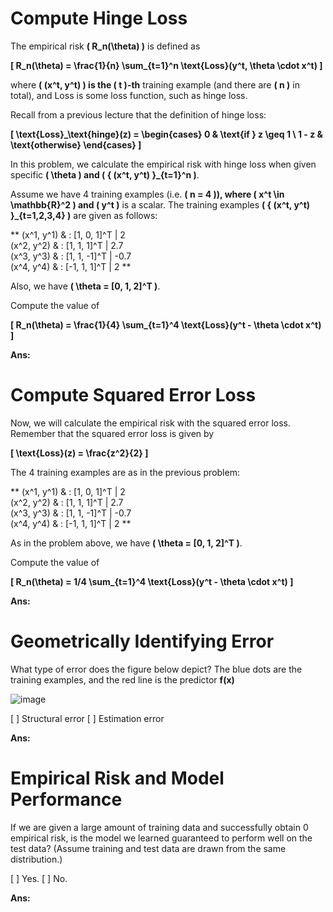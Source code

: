 # **Compute Hinge Loss**

The empirical risk **\( R_n(\theta) \)** is defined as

**\[ R_n(\theta) = \frac{1}{n} \sum_{t=1}^n \text{Loss}(y^t, \theta \cdot x^t) \]**

where **\( (x^t, y^t) \) is the \( t \)-th** training example (and there are **\( n \)** in total), and Loss is some loss function, such as hinge loss.

Recall from a previous lecture that the definition of hinge loss:

**\[ \text{Loss}_\text{hinge}(z) = \begin{cases} 0 & \text{if } z \geq 1 \\ 1 - z & \text{otherwise} \end{cases} \]**

In this problem, we calculate the empirical risk with hinge loss when given specific **\( \theta \) and \( \{ (x^t, y^t) \}_{t=1}^n \)**.

Assume we have 4 training examples (i.e. **\( n = 4 \)), where \( x^t \in \mathbb{R}^2 \) and \( y^t \)** is a scalar. The training examples **\( \{ (x^t, y^t) \}_{t=1,2,3,4} \)** are given as follows:


**
(x^1, y^1) & :  [1, 0, 1]^T  |  2  
(x^2, y^2) & :  [1, 1, 1]^T  |  2.7  
(x^3, y^3) & :  [1, 1, -1]^T |  -0.7  
(x^4, y^4) & :  [-1, 1, 1]^T |  2 
**


Also, we have **\( \theta = [0, 1, 2]^T \)**.

Compute the value of

**\[ R_n(\theta) = \frac{1}{4} \sum_{t=1}^4 \text{Loss}(y^t - \theta \cdot x^t) \]**

**Ans:**

# **Compute Squared Error Loss**

Now, we will calculate the empirical risk with the squared error loss. Remember that the squared error loss is given by

**\[ \text{Loss}(z) = \frac{z^2}{2} \]**

The 4 training examples are as in the previous problem:

**
(x^1, y^1) & :  [1, 0, 1]^T  |  2  
(x^2, y^2) & :  [1, 1, 1]^T  |  2.7  
(x^3, y^3) & :  [1, 1, -1]^T |  -0.7  
(x^4, y^4) & :  [-1, 1, 1]^T |  2 
**

As in the problem above, we have **\( \theta = [0, 1, 2]^T \)**.

Compute the value of

**\[ R_n(\theta) = 1/4 \sum_{t=1}^4 \text{Loss}(y^t - \theta \cdot x^t) \]**

**Ans:**

# **Geometrically Identifying Error**

What type of error does the figure below depict? The blue dots are the training examples, and the red line is the predictor **f(x)**

![image](https://github.com/iamkushvanth/MIT_6.86x/assets/160105601/c8a46877-5077-41b0-b91c-2e3e959edaa8)


[ ] Structural error
[ ] Estimation error

**Ans:**

# **Empirical Risk and Model Performance**

If we are given a large amount of training data and successfully obtain 0 empirical risk, is the model we learned guaranteed to perform well on the test data? (Assume training and test data are drawn from the same distribution.)

[ ] Yes.
[ ] No.

**Ans:**






